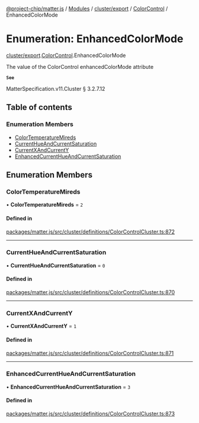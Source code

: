 [@project-chip/matter.js](../README.md) / [Modules](../modules.md) / [cluster/export](../modules/cluster_export.md) / [ColorControl](../modules/cluster_export.ColorControl.md) / EnhancedColorMode

# Enumeration: EnhancedColorMode

[cluster/export](../modules/cluster_export.md).[ColorControl](../modules/cluster_export.ColorControl.md).EnhancedColorMode

The value of the ColorControl enhancedColorMode attribute

**`See`**

MatterSpecification.v11.Cluster § 3.2.7.12

## Table of contents

### Enumeration Members

- [ColorTemperatureMireds](cluster_export.ColorControl.EnhancedColorMode.md#colortemperaturemireds)
- [CurrentHueAndCurrentSaturation](cluster_export.ColorControl.EnhancedColorMode.md#currenthueandcurrentsaturation)
- [CurrentXAndCurrentY](cluster_export.ColorControl.EnhancedColorMode.md#currentxandcurrenty)
- [EnhancedCurrentHueAndCurrentSaturation](cluster_export.ColorControl.EnhancedColorMode.md#enhancedcurrenthueandcurrentsaturation)

## Enumeration Members

### ColorTemperatureMireds

• **ColorTemperatureMireds** = ``2``

#### Defined in

[packages/matter.js/src/cluster/definitions/ColorControlCluster.ts:872](https://github.com/project-chip/matter.js/blob/2d9f2165d2672864fda3496a6d0d5f93597f82c6/packages/matter.js/src/cluster/definitions/ColorControlCluster.ts#L872)

___

### CurrentHueAndCurrentSaturation

• **CurrentHueAndCurrentSaturation** = ``0``

#### Defined in

[packages/matter.js/src/cluster/definitions/ColorControlCluster.ts:870](https://github.com/project-chip/matter.js/blob/2d9f2165d2672864fda3496a6d0d5f93597f82c6/packages/matter.js/src/cluster/definitions/ColorControlCluster.ts#L870)

___

### CurrentXAndCurrentY

• **CurrentXAndCurrentY** = ``1``

#### Defined in

[packages/matter.js/src/cluster/definitions/ColorControlCluster.ts:871](https://github.com/project-chip/matter.js/blob/2d9f2165d2672864fda3496a6d0d5f93597f82c6/packages/matter.js/src/cluster/definitions/ColorControlCluster.ts#L871)

___

### EnhancedCurrentHueAndCurrentSaturation

• **EnhancedCurrentHueAndCurrentSaturation** = ``3``

#### Defined in

[packages/matter.js/src/cluster/definitions/ColorControlCluster.ts:873](https://github.com/project-chip/matter.js/blob/2d9f2165d2672864fda3496a6d0d5f93597f82c6/packages/matter.js/src/cluster/definitions/ColorControlCluster.ts#L873)
